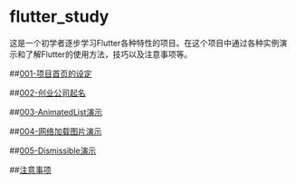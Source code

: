 # flutter_study

这是一个初学者逐步学习Flutter各种特性的项目。在这个项目中通过各种实例演示和了解Flutter的使用方法，技巧以及注意事项等。

##[001-项目首页的设定](./docs/001-main_page.md)

##[002-创业公司起名](./docs/002-startup_name_demo.md)

##[003-AnimatedList演示](./docs/003-animatedlist_demo.md)

##[004-网络加载图片演示](./docs/004-network_load_images_demo.md)

##[005-Dismissible演示](./docs/005-dismissible_demo.md)

##[注意事项](./docs/notes.md)
